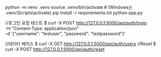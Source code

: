python -m venv .venv
source .venv/bin/activate   # (Windows는 .venv\Scripts\activate)
pip install -r requirements.txt
python app.py

//로그인 요청 테스트
$ curl -X POST http://127.0.0.1:5000/api/auth/login \
-H "Content-Type: application/json" \
-d '{"username": "testuser", "password": "testpassword"}'

//데이터 베이스
$ curl -X GET http://127.0.0.1:5000/api/auth/users 
//Reset
$ curl -X POST http://127.0.0.1:5000/api/auth/reset
